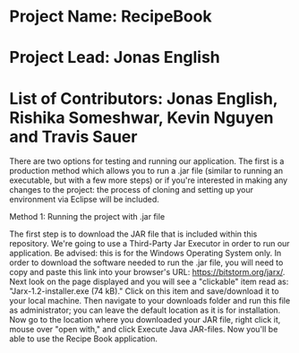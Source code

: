 # Project Name: RecipeBook
# Project Lead: Jonas English
# List of Contributors: Jonas English, Rishika Someshwar, Kevin Nguyen and Travis Sauer

There are two options for testing and running our application. The first is a production method which allows you to run a .jar file (similar to running an executable, 
but with a few more steps) or if you're interested in making any changes to the project: the process of cloning and setting up your environment via Eclipse will be 
included.

Method 1: Running the project with .jar file

The first step is to download the JAR file that is included within this repository. We're going to use a Third-Party Jar Executor in order to run our application. 
Be advised: this is for the Windows Operating System only. In order to download the software needed
to run the .jar file, you will need to copy and paste this link into your browser's URL: https://bitstorm.org/jarx/. Next look on the page displayed
and you will see a "clickable" item read as: "Jarx-1.2-installer.exe (74 kB)." Click on this item and save/download it to your local machine. Then navigate to your 
downloads folder and run this file as administrator; you can leave the default location as it is for installation. Now go to the location where you downloaded your 
JAR file, right click it, mouse over "open with," and click Execute Java JAR-files. Now you'll be able to use the Recipe Book application.
